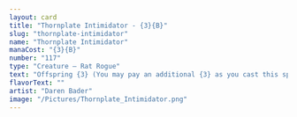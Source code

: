 ```yaml
---
layout: card
title: "Thornplate Intimidator - {3}{B}"
slug: "thornplate-intimidator"
name: "Thornplate Intimidator"
manaCost: "{3}{B}"
number: "117"
type: "Creature — Rat Rogue"
text: "Offspring {3} (You may pay an additional {3} as you cast this spell. If you do, when this creature enters, create a 1/1 token copy of it.)\nWhen this creature enters, target opponent loses 3 life unless they sacrifice a nonland permanent of their choice or discard a card."
flavorText: ""
artist: "Daren Bader"
image: "/Pictures/Thornplate_Intimidator.png"
---
```


